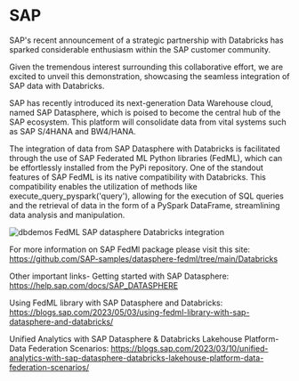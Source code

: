 # SAP

SAP's recent announcement of a strategic partnership with Databricks has sparked considerable enthusiasm within the SAP customer community.

Given the tremendous interest surrounding this collaborative effort, we are excited to unveil this demonstration, showcasing the seamless integration of SAP data with Databricks.

SAP has recently introduced its next-generation Data Warehouse cloud, named SAP Datasphere, which is poised to become the central hub of the SAP ecosystem. This platform will consolidate data from vital systems such as SAP S/4HANA and BW4/HANA.

The integration of data from SAP Datasphere with Databricks is facilitated through the use of SAP Federated ML Python libraries (FedML), which can be effortlessly installed from the PyPi repository. One of the standout features of SAP FedML is its native compatibility with Databricks. This compatibility enables the utilization of methods like execute_query_pyspark('query'), allowing for the execution of SQL queries and the retrieval of data in the form of a PySpark DataFrame, streamlining data analysis and manipulation.

![dbdemos FedML SAP datasphere Databricks integration](https://github.com/databricks-demos/partners/assets/108156232/2faab4e4-af00-49b9-98c3-3fd8707c84bb)

For more information on SAP FedMl package please visit this site: https://github.com/SAP-samples/datasphere-fedml/tree/main/Databricks

Other important links-
Getting started with SAP Datasphere: 
https://help.sap.com/docs/SAP_DATASPHERE

Using FedML library with SAP Datasphere and Databricks: 
https://blogs.sap.com/2023/05/03/using-fedml-library-with-sap-datasphere-and-databricks/

Unified Analytics with SAP Datasphere & Databricks Lakehouse Platform- Data Federation Scenarios: 
https://blogs.sap.com/2023/03/10/unified-analytics-with-sap-datasphere-databricks-lakehouse-platform-data-federation-scenarios/
